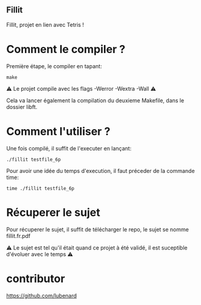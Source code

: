 ## Fillit

Fillit, projet en lien avec Tetris !

# Comment le compiler ?

Première étape, le compiler en tapant:
```
make
```

⚠️ Le projet compile avec les flags -Werror -Wextra -Wall ⚠️

Cela va lancer également la compilation du deuxieme Makefile, dans le dossier libft.

# Comment l'utiliser ?

Une fois compilé, il suffit de l'executer en lançant:
```
./fillit testfile_6p
```
Pour avoir une idée du temps d'execution, il faut préceder de la commande time:
```
time ./fillit testfile_6p
```

# Récuperer le sujet

Pour récuperer le sujet, il suffit de télécharger le repo, le sujet se nomme fillit.fr.pdf

⚠️ Le sujet est tel qu'il était quand ce projet à été validé, il est suceptible d'évoluer avec le temps ⚠️

# contributor

https://github.com/lubenard
